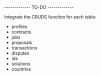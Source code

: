 ------------- TO-DO -------------

Integrate the CRUDS function for each table:
- profiles
- contracts
- jobs
- proposals
- transactions
- disputes
- ids
- solutions
- countries